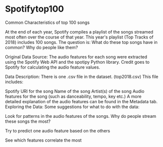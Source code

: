 # Spotifytop100
Common Characteristics of top 100 songs 

At the end of each year, Spotify compiles a playlist of the songs streamed most often over the course of that year. This year's playlist (Top Tracks of 2018) includes 100 songs. The question is: What do these top songs have in common? Why do people like them?

Original Data Source: The audio features for each song were extracted using the Spotify Web API and the spotipy Python library. Credit goes to Spotify for calculating the audio feature values.

Data Description: There is one .csv file in the dataset. (top2018.csv) This file includes:

Spotify URI for the song
Name of the song
Artist(s) of the song
Audio features for the song (such as danceability, tempo, key etc.)
A more detailed explanation of the audio features can be found in the Metadata tab.
Exploring the Data: Some suggestions for what to do with the data:

Look for patterns in the audio features of the songs. Why do people
stream these songs the most?

Try to predict one audio feature based on the others

See which features correlate the most
